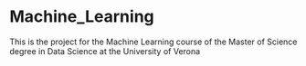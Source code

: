 # Machine_Learning
This is the project for the Machine Learning course of the Master of Science degree in Data Science at the University of Verona
